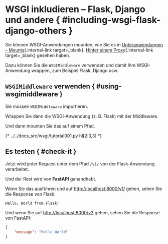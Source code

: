 # WSGI inkludieren – Flask, Django und andere { #including-wsgi-flask-django-others }

Sie können WSGI-Anwendungen mounten, wie Sie es in [Unteranwendungen – Mounts](sub-applications.md){.internal-link target=_blank}, [Hinter einem Proxy](behind-a-proxy.md){.internal-link target=_blank} gesehen haben.

Dazu können Sie die `WSGIMiddleware` verwenden und damit Ihre WSGI-Anwendung wrappen, zum Beispiel Flask, Django usw.

## `WSGIMiddleware` verwenden { #using-wsgimiddleware }

Sie müssen `WSGIMiddleware` importieren.

Wrappen Sie dann die WSGI-Anwendung (z. B. Flask) mit der Middleware.

Und dann mounten Sie das auf einem Pfad.

{* ../../docs_src/wsgi/tutorial001.py hl[2:3,3] *}

## Es testen { #check-it }

Jetzt wird jeder Request unter dem Pfad `/v1/` von der Flask-Anwendung verarbeitet.

Und der Rest wird von **FastAPI** gehandhabt.

Wenn Sie das ausführen und auf <a href="http://localhost:8000/v1/" class="external-link" target="_blank">http://localhost:8000/v1/</a> gehen, sehen Sie die Response von Flask:

```txt
Hello, World from Flask!
```

Und wenn Sie auf <a href="http://localhost:8000/v2" class="external-link" target="_blank">http://localhost:8000/v2</a> gehen, sehen Sie die Response von FastAPI:

```JSON
{
    "message": "Hello World"
}
```
